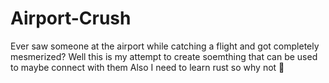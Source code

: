 # Airport-Crush

Ever saw someone at the airport while catching a flight and got completely mesmerized?
Well this is my attempt to create soemthing that can be used to maybe connect with them
Also I need to learn rust so why not 🫡
